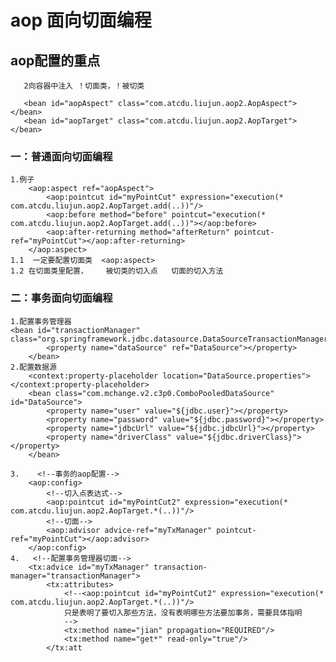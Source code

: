# aop 面向切面编程

## aop配置的重点
       2向容器中注入 ！切面类，！被切类   
       
       <bean id="aopAspect" class="com.atcdu.liujun.aop2.AopAspect"></bean>
       <bean id="aopTarget" class="com.atcdu.liujun.aop2.AopTarget"></bean>
       
### 一：普通面向切面编程
     
     
     
    1.例子
        <aop:aspect ref="aopAspect">
            <aop:pointcut id="myPointCut" expression="execution(* com.atcdu.liujun.aop2.AopTarget.add(..))"/>
            <aop:before method="before" pointcut="execution(* com.atcdu.liujun.aop2.AopTarget.add(..))"></aop:before>
            <aop:after-returning method="afterReturn" pointcut-ref="myPointCut"></aop:after-returning>
        </aop:aspect>
    1.1  一定要配置切面类  <aop:aspect>
    1.2 在切面类里配置，    被切类的切入点   切面的切入方法
### 二：事务面向切面编程
    1.配置事务管理器
    <bean id="transactionManager" class="org.springframework.jdbc.datasource.DataSourceTransactionManager">
            <property name="dataSource" ref="DataSource"></property>
        </bean>
    2.配置数据源
        <context:property-placeholder location="DataSource.properties"></context:property-placeholder>
        <bean class="com.mchange.v2.c3p0.ComboPooledDataSource" id="DataSource">
            <property name="user" value="${jdbc.user}"></property>
            <property name="password" value="${jdbc.password}"></property>
            <property name="jdbcUrl" value="${jdbc.jdbcUrl}"></property>
            <property name="driverClass" value="${jdbc.driverClass}"></property>
        </bean>
        
    3.    <!--事务的aop配置-->
        <aop:config>
            <!--切入点表达式-->
            <aop:pointcut id="myPointCut2" expression="execution(* com.atcdu.liujun.aop2.AopTarget.*(..))"/>
            <!--切面-->
            <aop:advisor advice-ref="myTxManager" pointcut-ref="myPointCut"></aop:advisor>
        </aop:config>
    4.   <!--配置事务管理器切面-->
        <tx:advice id="myTxManager" transaction-manager="transactionManager">
            <tx:attributes>
                <!--<aop:pointcut id="myPointCut2" expression="execution(* com.atcdu.liujun.aop2.AopTarget.*(..))"/>
                只是表明了要切入那些方法，没有表明哪些方法要加事务，需要具体指明
                -->
                <tx:method name="jian" propagation="REQUIRED"/>
                <tx:method name="get*" read-only="true"/>
            </tx:att
